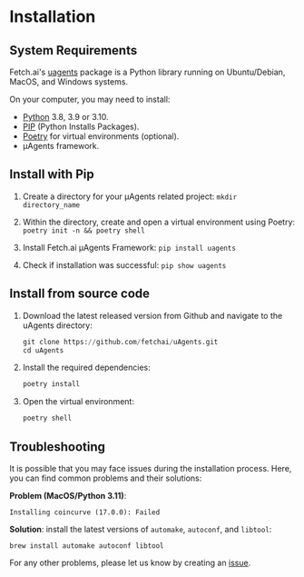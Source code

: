 # Installation

## System Requirements

Fetch.ai's [uagents](https://pypi.org/project/uagents/) package is a Python library running on Ubuntu/Debian, MacOS, and Windows systems. 

On your computer, you may need to install:

- [Python](https://www.python.org/downloads/) 3.8, 3.9 or 3.10.
- [PIP](https://pypi.org/project/pip/) (Python Installs Packages).
- [Poetry](https://python-poetry.org/) for virtual environments (optional).
- μAgents framework.


## Install with Pip

1. Create a directory for your μAgents related project: `mkdir directory_name`

2. Within the directory, create and open a virtual environment using Poetry: `poetry init -n && poetry shell`

3. Install Fetch.ai μAgents Framework: `pip install uagents`

4. Check if installation was successful: `pip show uagents`

## Install from source code

1. Download the latest released version from Github and navigate to the uAgents directory:

    ```py
    git clone https://github.com/fetchai/uAgents.git
    cd uAgents
    ```

2. Install the required dependencies:

    ```py
    poetry install
    ```

3. Open the virtual environment:

    ```py
    poetry shell
    ```

## Troubleshooting

It is possible that you may face issues during the installation process. Here, you can find common problems and their solutions:

**Problem (MacOS/Python 3.11)**: 

   `Installing coincurve (17.0.0): Failed`

**Solution**: install the latest versions of `automake`, `autoconf`, and `libtool`: 

   `brew install automake autoconf libtool`

For any other problems, please let us know by creating an [issue](https://github.com/fetchai/uAgents/issues).
